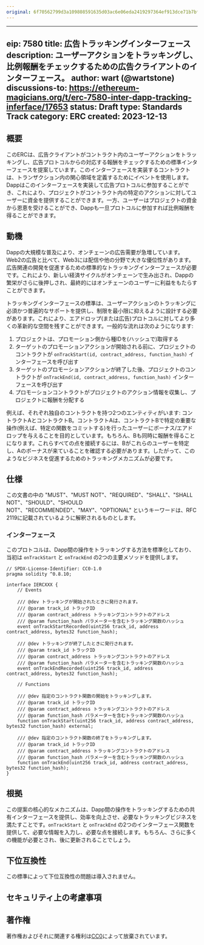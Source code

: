```yaml
---
original: 6f70562799d3a109808591635d03ac6e06eda2419297364ef913dce71b7bfbba
---
```


---
eip: 7580
title: 広告トラッキングインターフェース
description: ユーザーアクションをトラッキングし、比例報酬をチェックするための広告クライアントのインターフェース。
author: wart (@wartstone)
discussions-to: https://ethereum-magicians.org/t/erc-7580-inter-dapp-tracking-inferface/17653
status: Draft
type: Standards Track
category: ERC
created: 2023-12-13
---

## 概要

このERCは、広告クライアントがコントラクト内のユーザーアクションをトラッキングし、広告プロトコルからの対応する報酬をチェックするための標準インターフェースを提案しています。このインターフェースを実装するコントラクトは、トランザクション内の関心領域を定義するためにイベントを使用します。Dappはこのインターフェースを実装して広告プロトコルに参加することができ、これにより、プロジェクトがコントラクト内の特定のアクションに対してユーザーに資金を提供することができます。一方、ユーザーはプロジェクトの資金から恩恵を受けることができ、Dappも一旦プロトコルに参加すれば比例報酬を得ることができます。

## 動機

Dappの大規模な普及により、オンチェーンの広告需要が急増しています。Web2の広告と比べて、Web3には配信や他の分野で大きな優位性があります。広告関連の開発を促進するための標準的なトラッキングインターフェースが必要です。これにより、新しい経済サイクルがオンチェーンで生み出され、Dappの繁栄がさらに後押しされ、最終的にはオンチェーンのユーザーに利益をもたらすことができます。

トラッキングインターフェースの標準は、ユーザーアクションのトラッキングに必須かつ普遍的なサポートを提供し、制限を最小限に抑えるように設計する必要があります。これにより、エアドロップ(または広告)プロトコルに対してより多くの革新的な空間を残すことができます。一般的な流れは次のようになります:
1. プロジェクトは、プロモーション側から種IDを(ハッシュで)取得する
2. ターゲットのプロモーションアクションが開始される前に、プロジェクトのコントラクトが `onTrackStart(id, contract_address, function_hash)` インターフェースを呼び出す
3. ターゲットのプロモーションアクションが終了した後、プロジェクトのコントラクトが `onTrackEnd(id, contract_address, function_hash)` インターフェースを呼び出す
4. プロモーションコントラクトがプロジェクトのアクション情報を収集し、プロジェクトに報酬を分配する

例えば、それぞれ独自のコントラクトを持つ2つのエンティティがいます: コントラクトAとコントラクトB。コントラクトAは、コントラクトBで特定の重要な操作(例えば、特定の関数をコミットする)を行ったユーザーにボーナス/エアドロップを与えることを目的としています。もちろん、Bも同時に報酬を得ることになります。これらすべての点を接続するには、Bがこれらのユーザーを特定し、Aのボーナスが来ていることを確認する必要があります。したがって、このようなビジネスを促進するためのトラッキングメカニズムが必要です。

## 仕様

この文書の中の "MUST"、"MUST NOT"、"REQUIRED"、"SHALL"、"SHALL NOT"、"SHOULD"、"SHOULD NOT"、"RECOMMENDED"、"MAY"、"OPTIONAL" というキーワードは、RFC 2119に記載されているように解釈されるものとします。

### インターフェース

このプロトコルは、Dapp間の操作をトラッキングする方法を標準化しており、当初は `onTrackStart` と `onTrackEnd` の2つの主要メソッドを提供します。

```solidity
// SPDX-License-Identifier: CC0-1.0
pragma solidity ^0.8.10;

interface IERCXXX {
    // Events

    /// @dev トラッキングが開始されたときに発行されます。
    /// @param track_id トラックID
    /// @param contract_address トラッキングコントラクトのアドレス
    /// @param function_hash パラメーターを含むトラッキング関数のハッシュ
    event onTrackStartRecorded(uint256 track_id, address contract_address, bytes32 function_hash);

    /// @dev トラッキングが終了したときに発行されます。
    /// @param track_id トラックID
    /// @param contract_address トラッキングコントラクトのアドレス
    /// @param function_hash パラメーターを含むトラッキング関数のハッシュ
    event onTrackEndRecorded(uint256 track_id, address contract_address, bytes32 function_hash);

    // Functions

    /// @dev 指定のコントラクト関数の開始をトラッキングします。
    /// @param track_id トラックID
    /// @param contract_address トラッキングコントラクトのアドレス
    /// @param function_hash パラメーターを含むトラッキング関数のハッシュ
    function onTrackStart(uint256 track_id, address contract_address, bytes32 function_hash) external;

    /// @dev 指定のコントラクト関数の終了をトラッキングします。
    /// @param track_id トラックID
    /// @param contract_address トラッキングコントラクトのアドレス
    /// @param function_hash パラメーターを含むトラッキング関数のハッシュ
    function onTrackEnd(uint256 track_id, address contract_address, bytes32 function_hash);
}
```

## 根拠

この提案の核心的なメカニズムは、Dapp間の操作をトラッキングするための共有インターフェースを提供し、効率を向上させ、必要なトラッキングビジネスを満たすことです。`onTrackStart` と `onTrackEnd` の2つのインターフェース関数を提供して、必要な情報を入力し、必要な点を接続します。もちろん、さらに多くの機能が必要とされ、後に更新されることでしょう。

## 下位互換性

この標準によって下位互換性の問題は導入されません。

## セキュリティ上の考慮事項

<!-- TODO: discuss more -->

## 著作権

著作権およびそれに関連する権利は[CC0](../LICENSE.md)によって放棄されています。